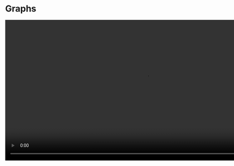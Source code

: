 # Graphs

<video src="https://youtu.be/tq3zPnrQIpU" width="900" controls="true" />


## Definition

![graphs](https://media.geeksforgeeks.org/wp-content/uploads/20200630111809/graph18.jpg)
{ thumbnail="true" width="900"}

<table>
<tr>
<td colspan="2">Graph<br/>

a set of *_vertices_* connected pairwise by *_edges_*

<br/>


</td>
</tr>
<tr>
<td>

**Vertices**

- are just nodes
- each vertex (node)  


</td>
<td>

**Edges**

- connect any two vertices/nodes of the graph
- can be labeled or unlabeled

</td>

</tr>
</table>

### Examples

<table>
<tr>
<td>

**London Underground (Tube) Map**

<br/>

![](https://www.maureeneppstein.com/mve_journal/wp-content/uploads/underground-map1.gif)
{ thumbnail="true" width="300"}  

<br/>

vertex = subway stop  
edge = direct route
</td>
<td>

**Meta Social Network Map**

<br/>

![](https://revolution-computing.typepad.com/.a/6a010534b1db25970b0147e0ae51b2970b-800wi)
{ thumbnail="true" width="300"}

vertex = person;
edge = social relationship
</td>
</tr>
<tr>
<td>

**X Followers**

<br/>

![](https://allthingsgraphed.com/public/images/twitter/twitter-follower-graph-avatars.png)
{ thumbnail="true" width="300"}

<br/>

vertex = X account  
edge = X follower
</td>
<td>

**Protein-protein interation network**

<br/>

![](https://www.researchgate.net/publication/314491781/figure/fig5/AS:470414003576837@1489166846626/Protein-protein-network-analysis-based-on-regulated-genes-in-HEK293-cells-Interactions.png)
{ thumbnail="true" width="300"}

<br/>

vertex = protein  
edge = interaction
</td>
</tr>
</table>


## Types of Graphs

<table>

<tr>
<td>Graph Type</td>
<td>Definition</td>
<td>Example</td>
</tr>

<tr>
<td>Undirected Graph</td>
<td>An undirected graph is a graph in which edges have no orientation. The edge (u, v) is identical to the edge (v, u). An undirected graph is a graph consisting of a set of vertices and a set of edges in which the edges are unordered pairs of vertices.</td>
<td>

![](https://media.geeksforgeeks.org/wp-content/uploads/20230727130331/Undirected_to_Adjacency_matrix.png)
{ thumbnail="true" width="300"}

<br/>

![](https://media.geeksforgeeks.org/wp-content/uploads/20230727154843/Graph-Representation-of-Undirected-graph-to-Adjacency-List.png)
{ thumbnail="true" width="300"}
</td>
</tr>

<tr>
<td>Directed Graph</td>
<td>A directed graph is a graph in which edges have orientations. The edge (u, v) is not identical to the edge (v, u). A directed graph is a graph consisting of a set of vertices and a set of edges in which the edges are ordered pairs of vertices.</td>
<td>

![](https://media.geeksforgeeks.org/wp-content/uploads/20230727130528/Directed_to_Adjacency_matrix.png)
{ thumbnail="true" width="300"}

<br/>

![](https://media.geeksforgeeks.org/wp-content/uploads/20230727155209/Graph-Representation-of-Directed-graph-to-Adjacency-List.png)
{ thumbnail="true" width="300"}
</td>
</tr>

<tr>
<td>Weighted Graph</td>
<td>A weighted graph is a graph in which a weight is assigned to each edge. A weight can be any numerical value.</td>
<td>

![](https://media.geeksforgeeks.org/wp-content/uploads/labelled.png)
{ thumbnail="true" width="300"}
</td>
</tr>

<tr>
<td>Unweighted Graph</td>
<td>An unweighted graph is a graph in which no weight is assigned to any edge.</td>
</tr>

<tr>
<td>Cyclic Graph</td>
<td>A graph that has at least one cycle is called a cyclic graph.</td>
<td>

![](https://media.geeksforgeeks.org/wp-content/uploads/cyclic1.png)
{ thumbnail="true" width="300"}
</td>
</tr>

<tr>
<td>Acyclic Graph</td>
<td>A graph that has no cycle is called an acyclic graph.</td>
</tr>

<tr>
<td>Connected Graph</td>
<td>A graph is connected if there is a path between every pair of vertices.</td>
<td rowspan="2">

![](https://media.geeksforgeeks.org/wp-content/uploads/connected.png)   
{ thumbnail="true" width="300"}
</td>
</tr>

<tr>
<td>Disconnected Graph</td>
<td>A graph is disconnected if there is at least one pair of vertices for which there is no path between them.</td>
</tr>

<tr>
<td>Complete Graph</td>
<td>A graph is complete if there is an edge between every pair of vertices.</td>
<td>

![](https://media.geeksforgeeks.org/wp-content/uploads/complete1.png)
{ thumbnail="true" width="300"}

<br/>

![](https://media.geeksforgeeks.org/wp-content/uploads/complete2-1.png)
{ thumbnail="true" width="300"}
</td>
</tr>

</table>


## Graph Representation

<procedure>

<tabs>

<tab title="Digraph">

**Vertex Representation**

![](digraph_vertex.jpeg)
{ thumbnail="true" width="300" }

<br/>

**Defined**

![](digraph_def.jpeg)
{ thumbnail="true" width="300" }
</tab>    
<tab title="Adjacency Matrix">

![](https://media.geeksforgeeks.org/wp-content/uploads/20230727130331/Undirected_to_Adjacency_matrix.png)
{ thumbnail="true" width="300" }

<br/>

> For each edge `v -> w` in the digraph

![](https://media.geeksforgeeks.org/wp-content/uploads/20230727130528/Directed_to_Adjacency_matrix.png)
{ thumbnail="true" width="300" }

</tab>
<tab title="Adjacency List">

![](https://media.geeksforgeeks.org/wp-content/uploads/20230727154843/Graph-Representation-of-Undirected-graph-to-Adjacency-List.png)
{ thumbnail="true" width="300" }

<br/>

> Maintain vertex-indexed array of lists

![](https://media.geeksforgeeks.org/wp-content/uploads/20230727155209/Graph-Representation-of-Directed-graph-to-Adjacency-List.png)
{ thumbnail="true" width="300" }

</tab>
<tab title="In Practice">

**Use adjacency-lists**

Algorithms based on iterating over vertices adjacent from `v`

Real-world graphs tend to be sparce Theta(V) edges, not dense Theta(V^2) edges

<table>
<tr>
<td>Representation</td>
<td>Space</td>
<td>

add edge from `v -> w`
</td>
<td>

has edge from `v -> w`
</td>
<td>
iterate over vertices adjacent from `v`?
</td>
</tr>
<tr>
<td>Adjacency Matrix</td>
<td><code-block lang="tex"> V^2</code-block></td>
<td>1*</td>
<td>1</td>
<td><code-block lang="tex"> V</code-block></td>
</tr>
<tr>
<td>Adjacency List</td>
<td><code-block lang="tex"> E + V</code-block></td>
<td>1</td>
<td><code-block lang="tex"> outdegree(v)</code-block></td>
<td><code-block lang="tex"> outdegree(v)</code-block></td>
</tr>
</table>

* *_disallows parallel edges_*

</tab>
</tabs>

</procedure>
